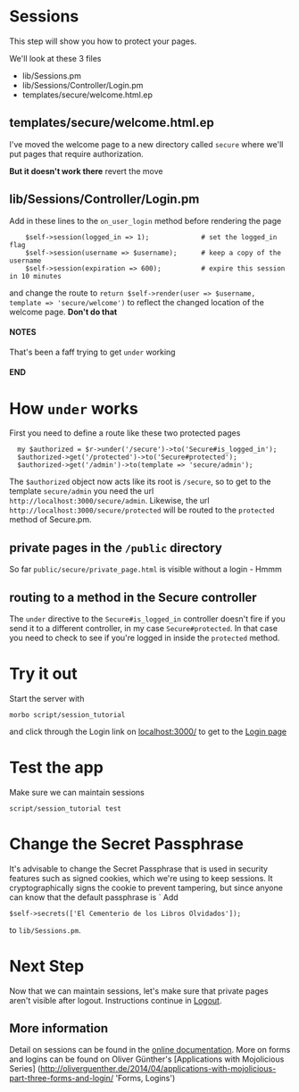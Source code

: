 # Sessions

This step will show you how to protect your pages.

We'll look at these 3 files
* lib/Sessions.pm
* lib/Sessions/Controller/Login.pm
* templates/secure/welcome.html.ep

## templates/secure/welcome.html.ep
I've moved the welcome page to a new directory called `secure` where we'll
put pages that require authorization.

**But it doesn't work there** revert the move

## lib/Sessions/Controller/Login.pm
Add in these lines to the `on_user_login` method before rendering the page
```
    $self->session(logged_in => 1);             # set the logged_in flag
    $self->session(username => $username);      # keep a copy of the username
    $self->session(expiration => 600);          # expire this session in 10 minutes
```
and change the route to `return $self->render(user => $username, template => 'secure/welcome')`
to reflect the changed location of the welcome page.  **Don't do that**

#### NOTES ####
That's been a faff trying to get `under` working

#### END #####

# How `under` works
First you need to define a route like these two protected pages
```
  my $authorized = $r->under('/secure')->to('Secure#is_logged_in');
  $authorized->get('/protected')->to('Secure#protected');
  $authorized->get('/admin')->to(template => 'secure/admin');
```
The `$authorized` object now acts like its root is `/secure`, so to get to the
template `secure/admin` you need the url `http://localhost:3000/secure/admin`.
Likewise, the url `http://localhost:3000/secure/protected` will be routed
to the `protected` method of Secure.pm.

## private pages in the `/public` directory
So far `public/secure/private_page.html` is visible without a login - Hmmm

## routing to a method in the Secure controller
The `under` directive to the `Secure#is_logged_in` controller doesn't fire
if you send it to a different controller, in my case `Secure#protected`.
In that case you need to check to see if you're logged in inside the `protected`
method.


# Try it out
Start the server with
```
morbo script/session_tutorial
```
and click through the Login link on [localhost:3000/](http://localhost:3000/)
to get to the [Login page](http://localhost:3000/login)

# Test the app

Make sure we can maintain sessions 

```
script/session_tutorial test 
```

# Change the Secret Passphrase

It's advisable to change the Secret Passphrase
that is used in security features such as signed cookies, which we're using to keep sessions.
It cryptographically signs the cookie to prevent tampering, but since anyone can know that
the default passphrase is `
Add
```
$self->secrets(['El Cementerio de los Libros Olvidados']);
```
to `lib/Sessions.pm`.


# Next Step

Now that we can maintain sessions, let's make sure that private pages aren't visible after logout.
Instructions continue in [Logout](Logout.md).

## More information

Detail on sessions can be found in the 
[online documentation](http://localhost:3000/perldoc/Mojolicious/Controller#session 'Mojolicious::Controller').
More on forms and logins can be found on Oliver Günther's [Applications with Mojolicious Series]
(http://oliverguenther.de/2014/04/applications-with-mojolicious-part-three-forms-and-login/ 'Forms, Logins')
